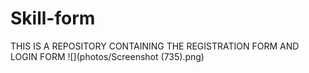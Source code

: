 # Skill-form
THIS IS A REPOSITORY CONTAINING THE REGISTRATION FORM AND LOGIN FORM
![](photos/Screenshot (735).png)
